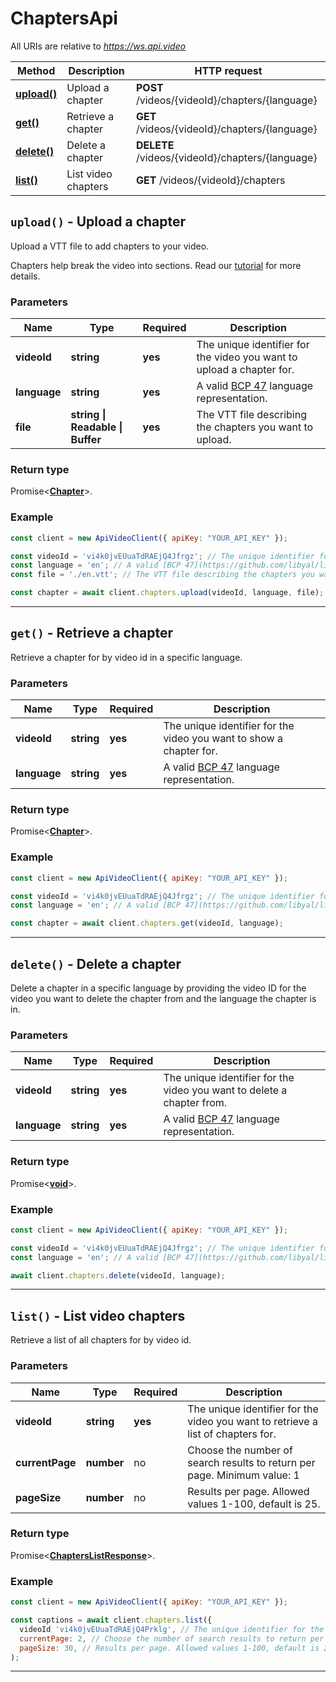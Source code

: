 # ChaptersApi

All URIs are relative to *https://ws.api.video*

| Method | Description | HTTP request |
| ------------- | ------------- | ------------- |
| [**upload()**](ChaptersApi.md#upload) | Upload a chapter | **POST** /videos/{videoId}/chapters/{language} |
| [**get()**](ChaptersApi.md#get) | Retrieve a chapter | **GET** /videos/{videoId}/chapters/{language} |
| [**delete()**](ChaptersApi.md#delete) | Delete a chapter | **DELETE** /videos/{videoId}/chapters/{language} |
| [**list()**](ChaptersApi.md#list) | List video chapters | **GET** /videos/{videoId}/chapters |


<a name="upload"></a>
## **`upload()` - Upload a chapter**


Upload a VTT file to add chapters to your video.

Chapters help break the video into sections. Read our [tutorial](https://api.video/blog/tutorials/adding-chapters-to-your-videos) for more details.

### Parameters

| Name | Type | Required | Description |
| ------------- | ------------- | ------------- | ------------- |
 | **videoId** | **string**| **yes**| The unique identifier for the video you want to upload a chapter for. |
 | **language** | **string**| **yes**| A valid [BCP 47](https://github.com/libyal/libfwnt/wiki/Language-Code-identifiers) language representation. |
 | **file** | **string \| Readable \| Buffer**| **yes**| The VTT file describing the chapters you want to upload. |


### Return type

Promise<[**Chapter**](../model/Chapter.md)>.


### Example
```js
const client = new ApiVideoClient({ apiKey: "YOUR_API_KEY" });

const videoId = 'vi4k0jvEUuaTdRAEjQ4Jfrgz'; // The unique identifier for the video you want to upload a chapter for.
const language = 'en'; // A valid [BCP 47](https://github.com/libyal/libfwnt/wiki/Language-Code-identifiers) language representation.
const file = './en.vtt'; // The VTT file describing the chapters you want to upload.

const chapter = await client.chapters.upload(videoId, language, file); 
```


---

<a name="get"></a>
## **`get()` - Retrieve a chapter**


Retrieve a chapter for by video id in a specific language. 

### Parameters

| Name | Type | Required | Description |
| ------------- | ------------- | ------------- | ------------- |
 | **videoId** | **string**| **yes**| The unique identifier for the video you want to show a chapter for. |
 | **language** | **string**| **yes**| A valid [BCP 47](https://github.com/libyal/libfwnt/wiki/Language-Code-identifiers) language representation. |


### Return type

Promise<[**Chapter**](../model/Chapter.md)>.


### Example
```js
const client = new ApiVideoClient({ apiKey: "YOUR_API_KEY" });

const videoId = 'vi4k0jvEUuaTdRAEjQ4Jfrgz'; // The unique identifier for the video you want to show a chapter for.
const language = 'en'; // A valid [BCP 47](https://github.com/libyal/libfwnt/wiki/Language-Code-identifiers) language representation.

const chapter = await client.chapters.get(videoId, language); 
```


---

<a name="delete"></a>
## **`delete()` - Delete a chapter**


Delete a chapter in a specific language by providing the video ID for the video you want to delete the chapter from and the language the chapter is in.

### Parameters

| Name | Type | Required | Description |
| ------------- | ------------- | ------------- | ------------- |
 | **videoId** | **string**| **yes**| The unique identifier for the video you want to delete a chapter from. |
 | **language** | **string**| **yes**| A valid [BCP 47](https://github.com/libyal/libfwnt/wiki/Language-Code-identifiers) language representation. |


### Return type

Promise<[**void**](../model/.md)>.


### Example
```js
const client = new ApiVideoClient({ apiKey: "YOUR_API_KEY" });

const videoId = 'vi4k0jvEUuaTdRAEjQ4Jfrgz'; // The unique identifier for the video you want to delete a chapter from.
const language = 'en'; // A valid [BCP 47](https://github.com/libyal/libfwnt/wiki/Language-Code-identifiers) language representation.

await client.chapters.delete(videoId, language); 
```


---

<a name="list"></a>
## **`list()` - List video chapters**


Retrieve a list of all chapters for by video id.

### Parameters

| Name | Type | Required | Description |
| ------------- | ------------- | ------------- | ------------- |
 | **videoId** | **string**| **yes**| The unique identifier for the video you want to retrieve a list of chapters for. |
 | **currentPage** | **number**| no| Choose the number of search results to return per page. Minimum value: 1 |
 | **pageSize** | **number**| no| Results per page. Allowed values 1-100, default is 25. |


### Return type

Promise<[**ChaptersListResponse**](../model/ChaptersListResponse.md)>.


### Example
```js
const client = new ApiVideoClient({ apiKey: "YOUR_API_KEY" });

const captions = await client.chapters.list({
  videoId 'vi4k0jvEUuaTdRAEjQ4Prklg', // The unique identifier for the video you want to retrieve a list of chapters for.
  currentPage: 2, // Choose the number of search results to return per page. Minimum value: 1
  pageSize: 30, // Results per page. Allowed values 1-100, default is 25.
);  
```


---

